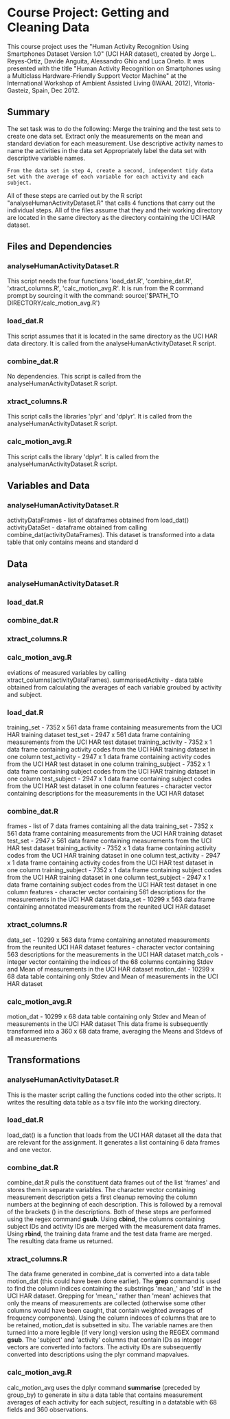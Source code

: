 # Course Project: Getting and Cleaning Data
This course project uses the "Human Activity Recognition Using Smartphones Dataset Version 1.0" (UCI HAR dataset), created by Jorge L. Reyes-Ortiz, Davide Anguita, Alessandro Ghio and Luca Oneto. It was presented with the title "Human Activity Recognition on Smartphones using a Multiclass Hardware-Friendly Support Vector Machine" at the International Workshop of Ambient Assisted Living (IWAAL 2012), Vitoria-Gasteiz, Spain, Dec 2012. 
## Summary
The set task was to do the following:
    Merge the training and the test sets to create one data set.
    Extract only the measurements on the mean and standard deviation for each measurement. 
    Use descriptive activity names to name the activities in the data set
    Appropriately label the data set with descriptive variable names. 

    From the data set in step 4, create a second, independent tidy data set with the average of each variable for each activity and each subject.
    
All of these steps are carried out by the R script "analyseHumanActivityDataset.R" that calls 4 functions that carry out the individual steps. All of the files assume that they and their working directory are located in the same directory as the directory containing the UCI HAR dataset. 

## Files and Dependencies
### analyseHumanActivityDataset.R
This script needs the four functions 'load_dat.R', 'combine_dat.R', 'xtract_columns.R', 'calc_motion_avg.R'. 
It is run from the R command prompt by sourcing it with the command:
source('$PATH_TO DIRECTORY/calc_motion_avg.R')
### load_dat.R
This script assumes that it is located in the same directory as the UCI HAR data directory. 
It is called from the analyseHumanActivityDataset.R script. 
### combine_dat.R
No dependencies. 
This script is called from the analyseHumanActivityDataset.R script. 
### xtract_columns.R
This script calls the libraries 'plyr' and 'dplyr'. 
It is called from the analyseHumanActivityDataset.R script. 
### calc_motion_avg.R
This script calls the library 'dplyr'. 
It is called from the analyseHumanActivityDataset.R script. 

## Variables and Data  
### analyseHumanActivityDataset.R
activityDataFrames 	- list of dataframes obtained from load_dat()
activityDataSet 	- dataframe obtained from calling combine_dat(activityDataFrames). This dataset is transformed into a data table that only contains means and standard d
## Data
### analyseHumanActivityDataset.R
### load_dat.R
### combine_dat.R
### xtract_columns.R
### calc_motion_avg.R
eviations of measured variables by calling xtract_columns(activityDataFrames). 
summarisedActivity 	- data table obtained from calculating the averages of each variable groubed by activity and subject. 
### load_dat.R
training_set		- 7352 x 561 data frame containing measurements from the UCI HAR training dataset
test_set 		- 2947 x 561 data frame containing measurements from the UCI HAR test dataset
training_activity 	- 7352 x 1 data frame containing activity codes from the UCI HAR training dataset in one column
test_activity		- 2947 x 1 data frame containing activity codes from the UCI HAR test dataset in one column
training_subject 	- 7352 x 1 data frame containing subject codes from the UCI HAR training dataset in one column
test_subject 		- 2947 x 1 data frame containing subject codes from the UCI HAR test dataset in one column
features		- character vector containing descriptions for the measurements in the UCI HAR dataset
### combine_dat.R
frames 			- list of 7 data frames containing all the data
training_set		- 7352 x 561 data frame containing measurements from the UCI HAR training dataset
test_set 		- 2947 x 561 data frame containing measurements from the UCI HAR test dataset
training_activity 	- 7352 x 1 data frame containing activity codes from the UCI HAR training dataset in one column
test_activity		- 2947 x 1 data frame containing activity codes from the UCI HAR test dataset in one column
training_subject 	- 7352 x 1 data frame containing subject codes from the UCI HAR training dataset in one column
test_subject 		- 2947 x 1 data frame containing subject codes from the UCI HAR test dataset in one column
features		- character vector containing 561 descriptions for the measurements in the UCI HAR dataset
data_set		- 10299 x 563 data frame containing annotated measurements from the reunited UCI HAR dataset
### xtract_columns.R
data_set		- 10299 x 563 data frame containing annotated measurements from the reunited UCI HAR dataset
features		- character vector containing 563 descriptions for the measurements in the UCI HAR dataset
match_cols		- integer vector containing the indices of the 68 columns containing Stdev and Mean of measurements in the UCI HAR dataset
motion_dat		- 10299 x 68 data table containing only Stdev and Mean of measurements in the UCI HAR dataset
### calc_motion_avg.R
motion_dat	- 10299 x 68 data table containing only Stdev and Mean of measurements in the UCI HAR dataset
This data frame is subsequently transformed into a 360 x 68 data frame, averaging the Means and Stdevs of all measurements

## Transformations
### analyseHumanActivityDataset.R
This is the master script calling the functions coded into the other scripts. It writes the resulting data table as a tsv file into the working directory. 
### load_dat.R
load_dat() is a function that loads from the UCI HAR dataset all the data that are relevant for the assignment. It generates a list containing 6 data frames and one vector. 
### combine_dat.R
combine_dat.R pulls the constituent data frames out of the list 'frames' and stores them in separate variables. 
The character vector containing measurement description gets a first cleanup removing the column numbers at the beginning of each description. This is followed by a removal of the brackets () in the descriptions. Both of these steps are performed using the regex command **gsub**. 
Using **cbind**, the columns containing subject IDs and activity IDs are merged with the measurement data frames. 
Using **rbind**, the training data frame and the test data frame are merged. The resulting data frame us returned. 
### xtract_columns.R
The data frame generated in combine_dat is converted into a data table motion_dat (this could have been done earlier). 
The **grep** command is used to find the column indices containing the substrings 'mean_' and 'std' in the UCI HAR dataset. Grepping for 'mean_' rather than 'mean' achieves that only the means of measurements are collected (otherwise some other columns would have been caught, that contain weighted averages of frequency components). 
Using the column indeces of columns that are to be retained, motion_dat is subsetted in situ. 
The variable names are then turned into a more legible (if very long) version using the REGEX command **gsub**.
The 'subject' and 'activity' columns that contain IDs as integer vectors are converted into factors. 
The activity IDs are subsequently converted into descriptions using the plyr command mapvalues. 
### calc_motion_avg.R
calc_motion_avg uses the dplyr command **summarise** (preceded by group_by) to generate in situ a data table that contains measurement averages of each activity for each subject, resulting in a datatable with 68 fields and 360 observations. 